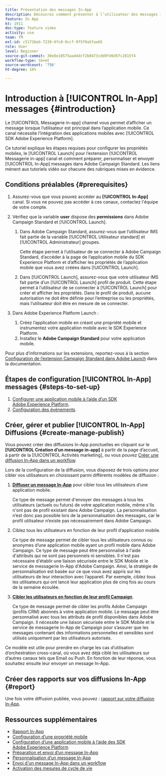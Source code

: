 ```yaml
---
title: Présentation des messages In-App
description: Découvrez comment présenter à l’utilisateur des messages in-app pertinents du point de vue contextuel en réponse au comportement en temps réel d’un client dans l’application mobile.
feature: In App
kt: 1911
doc-type: feature video
activity: use
team: TM
exl-id: c51716eb-7239-4fc0-9ccf-9f5f0a5fae65
role: User
level: Beginner
source-git-commit: 30e8e10575aad4dcf2b0473cdd9fd6d5fc2815f4
workflow-type: tm+mt
source-wordcount: '756'
ht-degree: 16%

---
```


# Introduction à [!UICONTROL In-App] messages {#introduction}

Le [!UICONTROL Messagerie in-app] channel vous permet d’afficher un message lorsque l’utilisateur est principal dans l’application mobile. Ce canal nécessite l’intégration des applications mobiles avec [!UICONTROL SDK Adobe Experience Platform].

Ce tutoriel explique les étapes requises pour configurer les propriétés mobiles, le [!UICONTROL Launch] pour l’extension [!UICONTROL Messagerie in-app] canal et comment préparer, personnaliser et envoyer [!UICONTROL In-App] messages dans Adobe Campaign Standard. Les liens mènent aux tutoriels vidéo sur chacune des rubriques mises en évidence.

## Conditions préalables {#prerequisites}

1. Assurez-vous que vous pouvez accéder au **[!UICONTROL In-App]** canal. Si vous ne pouvez pas accéder à ces canaux, contactez l&#39;équipe de votre compte.
1. Vérifiez que la variable **user** dispose des **permissions** dans Adobe Campaign Standard et [!UICONTROL Launch].

   1. Dans Adobe Campaign Standard, assurez-vous que l’utilisateur IMS fait partie de la variable [!UICONTROL Utilisateur standard] et [!UICONTROL Administrateur] groupes.

      Cette étape permet à l’utilisateur de se connecter à Adobe Campaign Standard, d’accéder à la page de l’application mobile du SDK Experience Platform et d’afficher les propriétés de l’application mobile que vous avez créées dans [!UICONTROL Launch].

   1. Dans [!UICONTROL Launch], assurez-vous que votre utilisateur IMS fait partie d’un [!UICONTROL Launch] profil de produit. Cette étape permet à l’utilisateur de se connecter à [!UICONTROL Launch] pour créer et afficher les propriétés. Dans le profil de produit, aucune autorisation ne doit être définie pour l’entreprise ou les propriétés, mais l’utilisateur doit être en mesure de se connecter.

1. Dans Adobe Experience Platform Launch :

   1. Créez l’application mobile en créant une propriété mobile et instrumentez votre application mobile avec le SDK Experience Platform.
   1. Installez le **Adobe Campaign Standard** pour votre application mobile.

Pour plus d’informations sur les extensions, reportez-vous à la section [Configuration de l’extension Campaign Standard dans Adobe Launch](https://aep-sdks.gitbook.io/docs/using-mobile-extensions/adobe-campaign-standard) dans la documentation.

## Étapes de configuration [!UICONTROL In-App] messages {#steps-to-set-up}

1. [Configurer une application mobile à l’aide d’un SDK Adobe Experience Platform](/help/communication-channels/mobile/configure-mobile-apps-using-aep-sdk.md).
1. [Configuration des événements](/help/communication-channels/mobile/in-app/configure-events.md).

## Créer, gérer et publier [!UICONTROL In-App] Diffusions {#create-manage-publish}

Vous pouvez créer des diffusions In-App ponctuelles en cliquant sur le **[!UICONTROL Création d’un message in-app]** à partir de la page d’accueil, à partir de la [!UICONTROL Activités marketing], ou vous pouvez [Créer une diffusion In-App dans un workflow](/help/communication-channels/mobile/in-app/in-app-activity.md).

Lors de la configuration de la diffusion, vous disposez de trois options pour cibler vos utilisateurs en choisissant parmi différents modèles de diffusion :

1. [**Diffuser un message In-App**](/help/communication-channels/mobile/in-app/broadcast-in-app-message.md) pour cibler tous les utilisateurs d’une application mobile.

   Ce type de message permet d&#39;envoyer des messages à tous les utilisateurs (actuels ou futurs) de votre application mobile, même s&#39;ils n&#39;ont pas de profil existant dans Adobe Campaign. La personnalisation n’est donc pas possible lors de la personnalisation des messages, car le profil utilisateur n’existe pas nécessairement dans Adobe Campaign.

1. Ciblez tous les utilisateurs en fonction de leur profil d’application mobile.

   Ce type de message permet de cibler tous les utilisateurs connus ou anonymes d’une application mobile ayant un profil mobile dans Adobe Campaign. Ce type de message peut être personnalisé à l&#39;aide d&#39;attributs qui ne sont pas personnels ni sensibles. Il n&#39;est pas nécessaire d&#39;établir une liaison sécurisée entre le SDK Mobile et le service de messagerie In-App d&#39;Adobe Campaign. Ainsi, la stratégie de personnalisation est basée sur ce que vous avez appris sur les utilisateurs de leur interaction avec l’appareil. Par exemple, ciblez tous les utilisateurs qui ont lancé leur application plus de cinq fois au cours de la semaine écoulée.

1. [**Cibler les utilisateurs en fonction de leur profil Campaign**](/help/communication-channels/mobile/in-app/target-users-based-on-campaign-profile.md).

   Ce type de message permet de cibler les profils Adobe Campaign (profils CRM) abonnés à votre application mobile. Le message peut être personnalisé avec tous les attributs de profil disponibles dans Adobe Campaign. Il nécessite une liaison sécurisée entre le SDK Mobile et le service de messagerie In-App de Campaign pour s’assurer que les messages contenant des informations personnelles et sensibles sont utilisés uniquement par les utilisateurs autorisés.

Ce modèle est utile pour prendre en charge les cas d’utilisation d’orchestration cross-canal, où vous avez déjà ciblé les utilisateurs sur d’autres canaux tels que Email ou Push. En fonction de leur réponse, vous souhaitez ensuite leur envoyer un message In-App.

## Créer des rapports sur vos diffusions In-App {#report}

Une fois votre diffusion publiée, vous pouvez : [rapport sur votre diffusion In-App](/help/communication-channels/mobile/in-app/in-app-reporting.md).

## Ressources supplémentaires

* [Rapport In-App](https://experienceleague.adobe.com/docs/campaign-standard/using/reporting/list-of-reports/in-app-report.html?lang=en)
* [Configuration d’une propriété mobile](https://aep-sdks.gitbook.io/docs/getting-started/create-a-mobile-property)
* [Configuration d’une application mobile à l’aide des SDK Adobe Experience Platform](https://experienceleague.adobe.com/docs/campaign-standard/using/administrating/configuring-channels/configuring-a-mobile-application.html?lang=en)
* [Préparation et envoi d’un message In-App](https://experienceleague.adobe.com/docs/campaign-standard/using/communication-channels/in-app-messaging/preparing-and-sending-an-in-app-message.html?lang=en)
* [Personnalisation d’un message In-App](https://experienceleague.adobe.com/docs/campaign-standard/using/communication-channels/in-app-messaging/customizing-an-in-app-message.html?lang=en)
* [Envoi d&#39;un message In-App dans un workflow](https://experienceleague.adobe.com/docs/campaign-standard/using/managing-processes-and-data/channel-activities/in-app-delivery.html?lang=en)
* [Activation des mesures de cycle de vie](https://aep-sdks.gitbook.io/docs/getting-started/initialize-the-sdk#enable-lifecycle-metrics)

